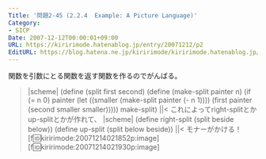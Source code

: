 ```yaml
---
Title: '問題2-45 (2.2.4  Example: A Picture Language)'
Category:
- SICP
Date: 2007-12-12T00:00:01+09:00
URL: https://kiririmode.hatenablog.jp/entry/20071212/p2
EditURL: https://blog.hatena.ne.jp/kiririmode/kiririmode.hatenablog.jp/atom/entry/8454420450078215945
---
```



関数を引数にとる関数を返す関数を作るのでがんばる。
>|scheme|
(define (split first second)
  (define (make-split painter n)
    (if (= n 0)
	painter
	(let ((smaller (make-split painter (- n 1))))
	  (first painter (second smaller smaller)))))
  make-split)
||<
これによってright-splitとかup-splitとかが作れて、
>|scheme|
(define right-split (split beside below))
(define up-split (split below beside))
||<
モナーがかける！
[f:id:kiririmode:20071214021852p:image]
[f:id:kiririmode:20071214021930p:image]
